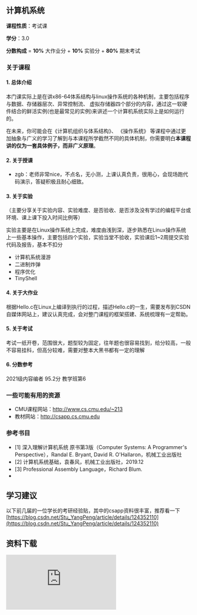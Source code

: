 ## 计算机系统

**课程性质**：考试课

**学分**：3.0

**分数构成** = **10%** 大作业分 + **10%** 实验分 + **80%** 期末考试

### 关于课程

#### 1. 总体介绍

本门课实际上是在讲x86-64体系结构与linux操作系统的各种机制，主要包括程序与数据、存储器层次、异常控制流、 虚拟存储器四个部分的内容，通过这一软硬件结合的鲜活实例(也是最常见的实例)来讲述一个计算机系统实际上是如何运行的。

在未来，你可能会在《计算机组织与体系结构》、 《操作系统》 等课程中通过更加抽象与广义的学习了解到与本课程所学截然不同的具体机制，你需要明白**本课程讲的仅为一套具体例子，而非广义原理**。

#### 2. 关于授课

- zgb：老师非常nice，不点名，无小测，上课认真负责，很用心，会现场跑代码演示，答疑积极且耐心细致。

#### 3. 关于实验

（主要分享关于实验内容、实验难度、是否验收、是否涉及没有学过的编程平台或环境、课上课下投入时间比例等）

实验主要是在Linux操作系统上完成，难度由浅到深，逐步熟悉在Linux操作系统上一些基本操作，主要包括四个实验，实验当堂不验收，实验课后1~2周提交实验代码及报告，基本不扣分

- 计算机系统漫游
- 二进制炸弹
- 程序优化
- TinyShell

#### 4. 关于大作业

根据Hello.c在Linux上编译到执行的过程，描述Hello.c的一生，需要发布到CSDN自媒体网站上，建议认真完成，会对整门课程的框架搭建、系统梳理有一定帮助。

#### 5. 关于考试


考试一纸开卷，范围很大，题型较为固定，往年题也很容易找到，给分较高，一般不容易挂科，但高分较难，需要对整本大黑书都有一定的理解

#### 6. 分数参考

2021级内容编者 95.2分 教学班第6

### 一些可能有用的资源

- CMU课程网站：http://www.cs.cmu.edu/~213
- 教材网站：http://csapp.cs.cmu.edu

### 参考书目

- [1] 深入理解计算机系统 原书第3版（Computer Systems: A Programmer's Perspective），Randal E. Bryant, David R. O'Hallaron，机械工业出版社
- [2] 计算机系统基础，袁春风，机械工业出版社，2019.12
- [3] Professional Assembly Language，Richard Blum. 
- 
## 学习建议

以下前几届的一位学长的考研经验贴，其中的csapp资料很丰富，推荐看一下
[https://blog.csdn.net/Stu_YangPeng/article/details/124352110](https://blog.csdn.net/Stu_YangPeng/article/details/124352110)

## 资料下载

![](https://gh.hitcs.cc/https://raw.githubusercontent.com/HIT-OpenCS/CS_Courses/main/公共课程/计算机系统/file.md ":include")
